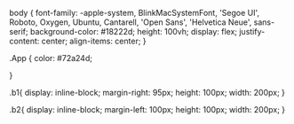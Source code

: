body {
  font-family: -apple-system, BlinkMacSystemFont, 'Segoe UI', Roboto, Oxygen, Ubuntu, Cantarell, 'Open Sans', 'Helvetica Neue', sans-serif;
  background-color: #18222d;
  height: 100vh;
  display: flex;
  justify-content: center;
  align-items: center;
}

.App {
  color: #72a24d;

}

.b1{
  display: inline-block;
  margin-right: 95px;
  height: 100px;
  width: 200px;
}

.b2{
  display: inline-block;
  margin-left: 100px;
  height: 100px;
  width: 200px;
}